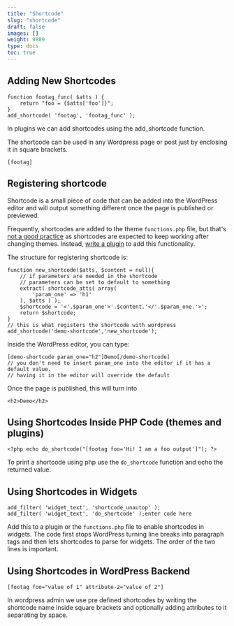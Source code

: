 ```yaml
---
title: "Shortcode"
slug: "shortcode"
draft: false
images: []
weight: 9889
type: docs
toc: true
---
```


## Adding New Shortcodes
    function footag_func( $atts ) {
        return "foo = {$atts['foo']}";
    }
    add_shortcode( 'footag', 'footag_func' );

In plugins we can add shortcodes using the add_shortcode function. 

The shortcode can be used in any Wordpress page or post just by enclosing it in square brackets.

``` 
[footag]
```

## Registering shortcode
Shortcode is a small piece of code that can be added into the WordPress editor and will output something different once the page is published or previewed.

Frequently, shortcodes are added to the theme `functions.php` file, but that's [not a good practice][1] as shortcodes are expected to keep working after changing themes. Instead, [write a plugin][2] to add this functionality.

The structure for registering shortcode is:

    function new_shortcode($atts, $content = null){
        // if parameters are needed in the shortcode
        // parameters can be set to default to something
        extract( shortcode_atts( array(
            'param_one' => 'h1'
        ), $atts ) );
        $shortcode = '<'.$param_one'>'.$content.'</'.$param_one.'>';
        return $shortcode;
    }
    // this is what registers the shortcode with wordpress
    add_shortcode('demo-shortcode','new_shortcode');

Inside the WordPress editor, you can type:

    [demo-shortcode param_one="h2"]Demo[/demo-shortcode]
    // you don't need to insert param_one into the editor if it has a default value.
    // having it in the editor will override the default

Once the page is published, this will turn into 

    <h2>Demo</h2>


  [1]: https://make.wordpress.org/themes/handbook/review/required/explanations-and-examples/
  [2]: https://wordpress.stackexchange.com/questions/73031/where-to-put-my-code-plugin-or-functions-php

## Using Shortcodes Inside PHP Code (themes and plugins)
    <?php echo do_shortcode("[footag foo='Hi! I am a foo output']"); ?>
To print a shortcode using php use the `do_shortcode` function and echo the returned value.

## Using Shortcodes in Widgets
    add_filter( 'widget_text', 'shortcode_unautop' );
    add_filter( 'widget_text', 'do_shortcode' );enter code here

Add this to a plugin or the `functions.php` file to enable shortcodes in widgets. The code first stops WordPress turning line breaks into paragraph tags and then lets shortcodes to parse for widgets. The order of the two lines is important.

## Using Shortcodes in WordPress Backend
    [footag foo="value of 1" attribute-2="value of 2"]
In wordpress admin we use pre defined shortcodes by writing the shortcode name inside square brackets and optionally adding attributes to it separating by space.


